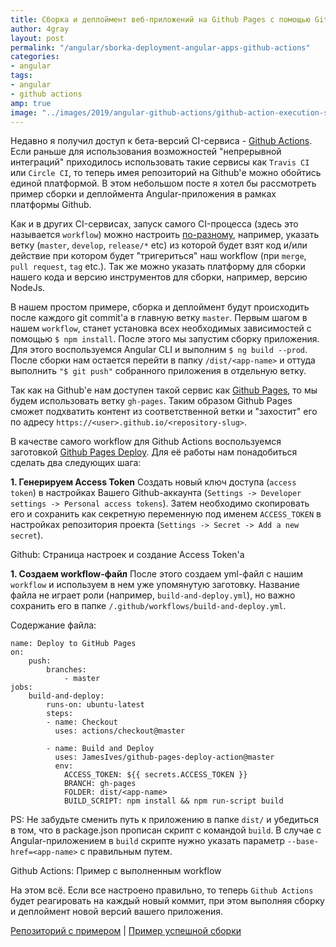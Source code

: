```yaml
---
title: Сборка и деплоймент веб-приложений на Github Pages с помощью Github Actions
author: 4gray
layout: post
permalink: "/angular/sborka-deployment-angular-apps-github-actions"
categories:
- angular
tags:
- angular
- github actions
amp: true
image: "../images/2019/angular-github-actions/github-action-execution-success.jpg"
---
```


Недавно я получил доступ к бета-версий CI-сервиса - [Github Actions](https://github.com/actions). Если раньше для использования возможностей "непрерывной интеграций" приходилось использовать такие сервисы как `Travis CI` или `Circle CI`, то теперь имея репозиторий на Github'е можно обойтись единой платформой. В этом небольшом посте я хотел бы рассмотреть пример сборки и деплоймента Angular-приложения в рамках платформы Github. 

Как и в других CI-сервисах, запуск самого CI-процесса (здесь это называется `workflow`) можно настроить [по-разному](https://help.github.com/en/articles/events-that-trigger-workflows), например, указать ветку (`master`, `develop`, `release/*` etc) из которой будет взят код и/или действие при котором будет "тригериться" наш workflow (при `merge`, `pull request`, `tag` etc.). Так же можно указать платформу для сборки нашего кода и версию инструментов для сборки, например, версию NodeJs. 

В нашем простом примере, сборка и деплоймент будут происходить после каждого git commit'a в главную ветку `master`.  Первым шагом в нашем `workflow`, станет установка всех необходимых зависимостей с помощью `$ npm install`. После этого мы запустим сборку приложения. Для этого воспользуемся Angular CLI и выполним `$ ng build --prod`. После сборки нам остается перейти в папку `/dist/<app-name>` и оттуда выполнить `"$ git push"` собранного приложения в отдельную ветку. 

Так как на Github'е нам доступен такой сервис как [Github Pages](https://pages.github.com/), то мы будем использовать ветку `gh-pages`. Таким образом Github Pages сможет подхватить контент из соответственной ветки и "захостит" его по адресу `https://<user>.github.io/<repository-slug>`. 

В качестве самого workflow для Github Actions воспользуемся заготовкой [Github Pages Deploy](https://github.com/JamesIves/github-pages-deploy-action). Для её работы нам понадобиться сделать два следующих шага:

**1. Генерируем Access Token**
Создать новый ключ доступа (`access token`) в настройках Вашего Github-аккаунта (`Settings -> Developer settings -> Personal access tokens`). Затем необходимо скопировать его и сохранить как секретную переменную под именем `ACCESS_TOKEN` в настройках репозитория проекта (`Settings -> Secret -> Add a new secret`).

<div class="center-image">
    <amp-img src="https://artslab.info/images/2019/angular-github-actions/github-action-execution-success.jpg" alt="Github: Страница настроек и создание Access Token" title="Github Settings - Accesss Token" width="802" height="432" layout="responsive"></amp-img>
    <figcaption>Github: Страница настроек и создание Access Token'а</figcaption>
</div>

**1. Создаем workflow-файл**
После этого создаем yml-файл с нашим `workflow` и используем в нем уже упомянутую заготовку. Название файла не играет роли (например, `build-and-deploy.yml`), но важно сохранить его в папке `/.github/workflows/build-and-deploy.yml`. 

Содержание файла:  
```
name: Deploy to GitHub Pages
on:
    push:
        branches:
            - master
jobs:
    build-and-deploy:
        runs-on: ubuntu-latest
        steps:
        - name: Checkout
          uses: actions/checkout@master

        - name: Build and Deploy
          uses: JamesIves/github-pages-deploy-action@master
          env:
            ACCESS_TOKEN: ${{ secrets.ACCESS_TOKEN }}
            BRANCH: gh-pages
            FOLDER: dist/<app-name>
            BUILD_SCRIPT: npm install && npm run-script build
```

PS: Не забудьте сменить путь к приложению в папке `dist/` и убедиться в том, что в package.json прописан скрипт с командой `build`. В случае с Angular-приложением в `build` скрипте нужно указать параметр `--base-href=<app-name>` с правильным путем.

<div class="center-image">
    <amp-img src="https://artslab.info/images/2019/angular-github-actions/github-action-execution-success.jpg" alt="Github Actions: Пример с выполненным workflow" title="Github Actions" width="802" height="407" layout="responsive"></amp-img>
    <figcaption>Github Actions: Пример с выполненным workflow</figcaption>
</div>

На этом всё. Если все настроено правильно, то теперь `Github Actions` будет реагировать на каждый новый коммит, при этом выполняя сборку и деплоймент новой версий вашего приложения.

[Репозиторий с примером](https://github.com/4gray/my-iptv-player-pwa/blob/master/.github/workflows/deploy-to-gh-pages.yml) | [Пример успешной сборки](https://github.com/4gray/my-iptv-player-pwa/commit/e05b7ebdfe58fe8b4bb8a169eaa8c0ab62947a32/checks?check_suite_id=253660159)

